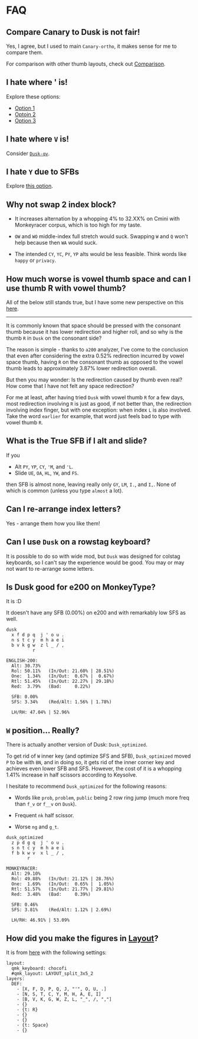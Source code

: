 # FAQ

<!-- toc -->

## Compare Canary to Dusk is not fair!
Yes, I agree, but I used to main `Canary-ortho`, it makes sense for me to compare them.

For comparison with other thumb layouts, check out [Comparison](./cmp.md).

## I hate where ' is!
Explore these options:
- [Option 1](./design.md#alternative-1)
- [Optoin 2](./design.md#alternative-2)
- [Option 3](./design.md#alternative-3)

## I hate where `V` is!
Consider [`Dusk-qv`](./layout.md#dusk-qv).

## I hate `Y` due to SFBs
Explore [this option](./design.md#i-dont-want-to-alt).

## Why not swap 2 index block?
- It increases alternation by a whopping 4% to 32.XX% on Cmini with Monkeyracer corpus, which is too high for my taste.

- `OW` and `WO` middle-index full stretch would suck. Swapping `W` and `Q` won't help because then `WA` would suck.

- The intended `CY`, `YC`, `PY`, `YP` alts would be less feasible. Think words like `happy` or `privacy`.

## How much worse is vowel thumb space and can I use thumb R with vowel thumb?
All of the below still stands true, but I have some new perspective on this [here](../journeys/2024_Jun_5.md).

---
It is commonly known that space should be pressed with the consonant thumb because it has lower redirection and higher roll, and so why is the thumb `R` in `Dusk` on the consonant side?

The reason is simple - thanks to `a200` analyzer, I've come to the conclusion that even after considering the extra 0.52% redirection incurred by vowel space thumb, having `R` on the consonant thumb as opposed to the vowel thumb leads to approximately 3.87% lower redirection overall.

But then you may wonder: Is the redirection caused by thumb even real? How come that I have not felt any space redirection?

For me at least, after having tried `Dusk` with vowel thumb `R` for a few days, most redirection involving `R` is just as good, if not better than, the redirection involving index finger, but with one exception: when index `L` is also involved. Take the word `earlier` for example, that word just feels bad to type with vowel thumb `R`.

## What is the True SFB if I alt and slide?
If you 
- Alt `PY`, `YP`, `CY`, `'M`, and `'L`. 
- Slide `UE`, `OA`, `HL`, `YW`, and `FS`.

then SFB is almost none, leaving really only `GY`, `LM`, `I.`, and `I,`. None of which is common (unless you type `almost` a lot).

## Can I re-arrange index letters?
Yes - arrange them how you like them!

## Can I use `Dusk` on a rowstag keyboard?
It is possible to do so with wide mod, but `Dusk` was designed for colstag keyboards, so I can't say the experience would be good. You may or may not want to re-arrange some letters.

## Is Dusk good for e200 on MonkeyType?
It is :D

It doesn't have any SFB (0.00%) on e200 and with remarkably low SFS as well.
```
dusk
  x f d p q  j ' o u .
  n s t c y  m h a e i
  b v k g w  z l _ / ,
          r                 

ENGLISH-200:
  Alt: 30.73%
  Rol: 50.11%   (In/Out: 21.60% | 28.51%)
  One:  1.34%   (In/Out:  0.67% |  0.67%)
  Rtl: 51.45%   (In/Out: 22.27% | 29.18%)
  Red:  3.79%   (Bad:     0.22%)

  SFB: 0.00%
  SFS: 3.34%    (Red/Alt: 1.56% | 1.78%)

  LH/RH: 47.04% | 52.96%
```

## `W` position... Really?
There is actually another version of Dusk: `Dusk_optimized`.

To get rid of `W` inner key (and optimize SFS and SFB), `Dusk_optimized` moved `P` to be with `BN`, and in doing so, it gets rid of the inner corner key and achieves even lower SFB and SFS. However, the cost of it is a whopping 1.41% increase in half scissors according to Keysolve.

I hesitate to recommend `Dusk_optimized` for the following reasons:

- Words like `prob`, `problem`, `public` being 2 row ring jump (much more freq than `f_v` or `f__v` on `Dusk`).

- Frequent `nk` half scissor.

- Worse `ng` and `g_t`.

```
dusk_optimized
  z p d g q  j ' o u .
  s n t c y  m h a e i
  f b k w v  x l _ / ,
        r                   

MONKEYRACER:
  Alt: 29.10%
  Rol: 49.88%   (In/Out: 21.12% | 28.76%)
  One:  1.69%   (In/Out:  0.65% |  1.05%)
  Rtl: 51.57%   (In/Out: 21.77% | 29.81%)
  Red:  3.48%   (Bad:     0.39%)

  SFB: 0.46%
  SFS: 3.81%    (Red/Alt: 1.12% | 2.69%)

  LH/RH: 46.91% | 53.09%
```

## How did you make the figures in [Layout](./layout.md)?
It is from [here](https://keymap-drawer.streamlit.app/) with the following settings:
```
layout:
  qmk_keyboard: chocofi
  #qmk_layout: LAYOUT_split_3x5_2
layers:
  DEF:
    - [X, F, D, P, Q, J, "'", O, U, .]
    - [N, S, T, C, Y, M, H, A, E, I]
    - [B, V, K, G, W, Z, L, "_", /, ","]
    - {}
    - {t: R}
    - {}
    - {}
    - {t: Space}
    - {}

```
